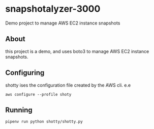 # snapshotalyzer-3000

Demo project to manage AWS EC2 instance snapshots

## About

this project is a demo, and uses boto3 to manage AWS EC2 instance snapshots.

## Configuring

shotty ises the configuration file created by the AWS cli. e.e

`aws configure --profile shoty`

## Running

`pipenv run python shotty/shotty.py`